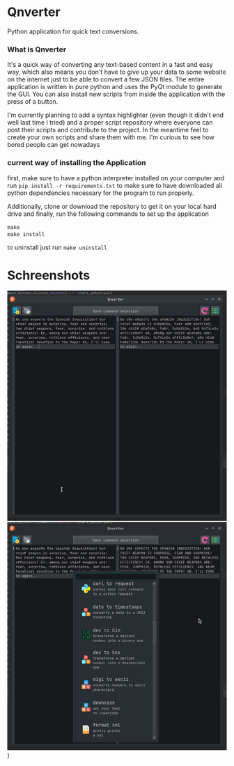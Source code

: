 # Qnverter
Python application for quick text conversions.

### What is Qnverter
It's a quick way of converting any text-based content in a fast and easy way, which also means you don't have to give up your data to some website on the internet just to be able to convert a few JSON files. 
The entire application is written in pure python and uses the PyQt module to generate the GUI. You can also install new scripts from inside the application with the press of a button.

I'm currently planning to add a syntax highlighter (even though it didn't end well last time I tried) and a proper script repository where everyone can post their scripts and contribute to the project. In the meantime feel to create your own scripts and share them with me. I'm curious to see how bored people can get nowadays

### current way of installing the Application
first, make sure to have a python interpreter installed on your computer and run `pip install -r requirements.txt` to make sure to have downloaded all python dependencies necessary for the program to run properly.

Additionally, clone or download the repository to get it on your local hard drive
and finally, run the following commands to set up the application
```
make
make install
```
 
to uninstall just run ```make uninstall```

# Schreenshots
![schreenshot1.png](schreenshot1.png)
![screenshot2.png](screenshot2.png))
